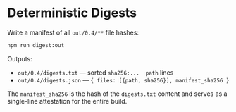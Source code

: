 # Deterministic Digests

Write a manifest of all `out/0.4/**` file hashes:

```bash
npm run digest:out
```

Outputs:
- `out/0.4/digests.txt` — sorted `sha256:...  path` lines
- `out/0.4/digests.json` — `{ files: [{path, sha256}], manifest_sha256 }`

The `manifest_sha256` is the hash of the `digests.txt` content and serves as a single-line attestation for the entire build.
